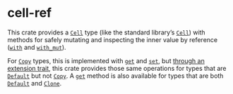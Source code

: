 cell-ref
========

This crate provides a [`Cell`] type (like the standard library’s
[`Cell`][std-cell]) with methods for safely mutating and inspecting the
inner value by reference ([`with`] and [`with_mut`]).

For [`Copy`] types, this is implemented with [`get`][std-get] and
[`set`][std-set], but [through an extension trait][cell-ext], this crate
provides those same operations for types that are [`Default`] but not
[`Copy`]. A [`get`] method is also available for types that are both
[`Default`] and [`Clone`].

[std-cell]: https://doc.rust-lang.org/stable/core/cell/struct.Cell.html
[cell-ext]: https://docs.rs/cell-ref/latest/cell_ref/struct.Cell.html#method.CellExt
[`with`]: https://docs.rs/cell-ref/latest/cell_ref/struct.Cell.html#method.with
[`with_mut`]: https://docs.rs/cell-ref/latest/cell_ref/struct.Cell.html#method.with_mut
[std-get]: https://doc.rust-lang.org/stable/core/cell/struct.Cell.html#method.get
[std-set]: https://doc.rust-lang.org/stable/core/cell/struct.Cell.html#method.set
[`get`]: https://docs.rs/cell-ref/latest/cell_ref/struct.Cell.html#method.get
[`Cell`]: https://docs.rs/cell-ref/latest/cell_ref/struct.Cell.html
[`Copy`]: https://doc.rust-lang.org/stable/core/marker/trait.Copy.html
[`Default`]: https://doc.rust-lang.org/stable/core/default/trait.Default.html
[`Clone`]: https://doc.rust-lang.org/stable/core/clone/trait.Clone.html
